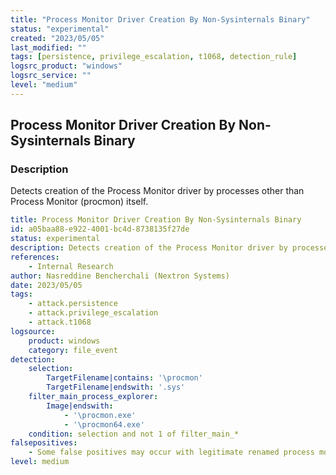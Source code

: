 ```yaml
---
title: "Process Monitor Driver Creation By Non-Sysinternals Binary"
status: "experimental"
created: "2023/05/05"
last_modified: ""
tags: [persistence, privilege_escalation, t1068, detection_rule]
logsrc_product: "windows"
logsrc_service: ""
level: "medium"
---
```


## Process Monitor Driver Creation By Non-Sysinternals Binary

### Description

Detects creation of the Process Monitor driver by processes other than Process Monitor (procmon) itself.

```yml
title: Process Monitor Driver Creation By Non-Sysinternals Binary
id: a05baa88-e922-4001-bc4d-8738135f27de
status: experimental
description: Detects creation of the Process Monitor driver by processes other than Process Monitor (procmon) itself.
references:
    - Internal Research
author: Nasreddine Bencherchali (Nextron Systems)
date: 2023/05/05
tags:
    - attack.persistence
    - attack.privilege_escalation
    - attack.t1068
logsource:
    product: windows
    category: file_event
detection:
    selection:
        TargetFilename|contains: '\procmon'
        TargetFilename|endswith: '.sys'
    filter_main_process_explorer:
        Image|endswith:
            - '\procmon.exe'
            - '\procmon64.exe'
    condition: selection and not 1 of filter_main_*
falsepositives:
    - Some false positives may occur with legitimate renamed process monitor binaries
level: medium

```
